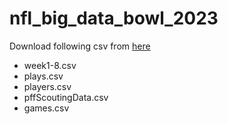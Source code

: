 # nfl_big_data_bowl_2023
Download following csv from [here](https://www.kaggle.com/competitions/nfl-big-data-bowl-2023/data)

 - week1-8.csv
 - plays.csv
 - players.csv
 - pffScoutingData.csv
 - games.csv
